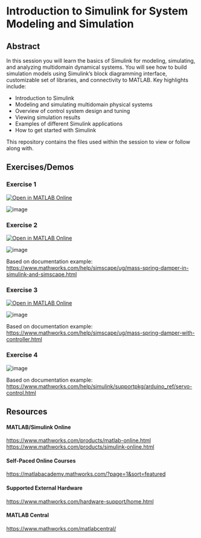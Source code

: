 # Introduction to Simulink for System Modeling and Simulation

## Abstract
In this session you will learn the basics of Simulink for modeling, simulating, and analyzing multidomain dynamical systems. You will see how to build simulation models using Simulink’s block diagramming interface, customizable set of libraries, and connectivity to MATLAB.   Key highlights include:

- Introduction to Simulink 
- Modeling and simulating multidomain physical systems
- Overview of control system design and tuning
- Viewing simulation results 
- Examples of different Simulink applications 
- How to get started with Simulink

This repository contains the files used within the session to view or follow along with.

## Exercises/Demos

### Exercise 1
[![Open in MATLAB Online](https://www.mathworks.com/images/responsive/global/open-in-matlab-online.svg)](https://matlab.mathworks.com/open/github/v1?repo=nrobertsMW/simulink-intro&file=Simulink_Intro.slx)

![image](https://github.com/user-attachments/assets/73f86e3b-69f0-4612-9156-04f021afad9c)

### Exercise 2
[![Open in MATLAB Online](https://www.mathworks.com/images/responsive/global/open-in-matlab-online.svg)](https://matlab.mathworks.com/open/github/v1?repo=nrobertsMW/simulink-intro&file=Mass_Spring_Damper.slx)

![image](https://github.com/user-attachments/assets/8961ec7e-d163-4b5b-b4ab-68effb5e7a9c)

Based on documentation example:
https://www.mathworks.com/help/simscape/ug/mass-spring-damper-in-simulink-and-simscape.html

### Exercise 3
[![Open in MATLAB Online](https://www.mathworks.com/images/responsive/global/open-in-matlab-online.svg)](https://matlab.mathworks.com/open/github/v1?repo=nrobertsMW/simulink-intro&file=PID_MSD.slx)

![image](https://github.com/user-attachments/assets/bb5339bb-c6cc-4a9b-8f7a-3490d4640946)

Based on documentation example:
https://www.mathworks.com/help/simscape/ug/mass-spring-damper-with-controller.html

### Exercise 4
![image](https://github.com/user-attachments/assets/24537d59-d970-4992-b529-a7ca511f9390)

Based on documentation example:
https://www.mathworks.com/help/simulink/supportpkg/arduino_ref/servo-control.html


## Resources

#### MATLAB/Simulink Online
https://www.mathworks.com/products/matlab-online.html
https://www.mathworks.com/products/simulink-online.html

#### Self-Paced Online Courses
https://matlabacademy.mathworks.com/?page=1&sort=featured

#### Supported External Hardware
https://www.mathworks.com/hardware-support/home.html

#### MATLAB Central
https://www.mathworks.com/matlabcentral/
